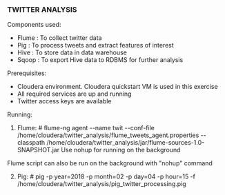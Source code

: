 ### TWITTER ANALYSIS ###

Components used:
- Flume : To collect twitter data
- Pig	: To process tweets and extract features of interest
- Hive	: To store data in data warehouse
- Sqoop	: To export Hive data to RDBMS for further analysis

Prerequisites:
- Cloudera environment. Cloudera quickstart VM is used in this exercise
- All required services are up and running
- Twitter access keys are available 

Running:
1. Flume: # flume-ng agent --name twit --conf-file /home/cloudera/twitter_analysis/flume_tweets_agent.properties --classpath /home/cloudera/twitter_analysis/jar/flume-sources-1.0-SNAPSHOT.jar
Use nohup for running on the background

Flume script can also be run on the background with "nohup" command

2. Pig: # pig -p year=2018 -p month=02 -p day=04 -p hour=15 -f /home/cloudera/twitter_analysis/pig_twitter_processing.pig




